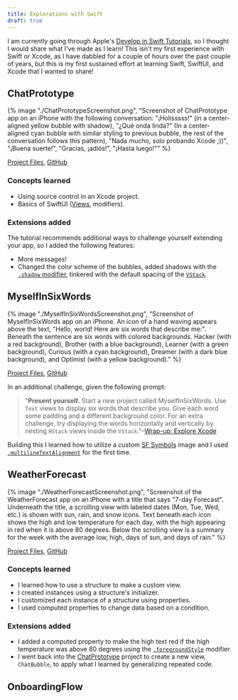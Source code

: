 ```yaml
---
title: Explorations with Swift
draft: true
---
```


I am currently going through Apple's [Develop in Swift Tutorials](https://developer.apple.com/tutorials/develop-in-swift), so I thought I would share what I've made as I learn! This isn't my first experience with Swift or Xcode, as I have dabbled for a couple of hours over the past couple of years, but this is my first sustained effort at learning Swift, SwiftUI, and Xcode that I wanted to share!

## ChatPrototype

{% image
    "./ChatPrototypeScreenshot.png",
    "Screenshot of ChatPrototype app on an iPhone with the following conversation: \"¡Holisssss!\" (in a center-aligned yellow bubble with shadow), \"¿Qué onda linda?\" (In a center-aligned cyan bubble with similar styling to previous bubble, the rest of the conversation follows this pattern), \"Nada mucho, solo probando Xcode ;))\", \"¡Buena suerte!\", \"Gracias, ¡adiós!\", \"¡Hasta luego!\""
%}

<a href="/static/ChatPrototype.zip" download>Project Files</a>,
[GitHub](https://github.com/thatrobotdev/ChatPrototype)

### Concepts learned

* Using source control in an Xcode project.
* Basics of SwiftUI ([Views](https://developer.apple.com/documentation/swiftui/view), modifiers).

### Extensions added

The tutorial recommends additional ways to challenge yourself extending your app, so I added the following features:

* More messages!
* Changed the color scheme of the bubbles, added shadows with the [`.shadow` modifier](https://developer.apple.com/documentation/swiftui/view/shadow(color:radius:x:y:)), tinkered with the default spacing of the [`VStack`](https://developer.apple.com/documentation/swiftui/vstack).

## MyselfInSixWords

{% image
    "./MyselfInSixWordsScreenshot.png",
    "Screenshot of MyselfInSixWords app on an iPhone. An icon of a hand waving appears above the text, \"Hello, world! Here are six words that describe me:\". Beneath the sentence are six words with colored backgrounds. Hacker (with a red background), Brother (with a blue background), Learner (with a green background), Curious (with a cyan background), Dreamer (with a dark blue background), and Optimist (with a yellow background)."
%}

<a href="/static/MyselfInSixWords.zip" download>Project Files</a>,
[GitHub](https://github.com/thatrobotdev/MyselfInSixWords)

In an additional challenge, given the following prompt:

> "**Present yourself.** Start a new project called MyselfInSixWords. Use `Text` views to display six words that describe you. Give each word some padding and a different background color. For an extra challenge, try displaying the words horizontally and vertically by nesting `HStack` views inside the `VStack`."–[Wrap-up: Explore Xcode](https://developer.apple.com/tutorials/develop-in-swift/explore-xcode-conclusion)

Building this I learned how to utilize a custom [SF Symbols](https://developer.apple.com/sf-symbols/) image and I used [`.multilineTextAlignment`](https://developer.apple.com/documentation/swiftui/view/multilinetextalignment(_:)) for the first time.

## WeatherForecast

{% image
    "./WeatherForecastScreenshot.png",
    "Screenshot of the WeatherForecast app on an iPhone with a title that says \"7-day Forecast\". Underneath the title, a scrolling view with labeled dates (Mon, Tue, Wed, etc.) is shown with sun, rain, and snow icons. Text beneath each icon shows the high and low temperature for each day, with the high appearing in red when it is above 80 degrees. Below the scrolling view is a summary for the week with the average low, high, days of sun, and days of rain."
%}

<a href="/static/WeatherForecast.zip" download>Project Files</a>,
[GitHub](https://github.com/thatrobotdev/WeatherForecast)

### Concepts learned

* I learned how to use a structure to make a custom view.
* I created instances using a structure's initializer.
* I customized each instance of a structure using properties.
* I used computed properties to change data based on a condition.

### Extensions added

* I added a computed property to make the high text red if the high temperature was above 80 degrees using the [`.foregroundStyle`](https://developer.apple.com/documentation/swiftui/text/foregroundstyle(_:)) modifier.
* I went back into the [ChatPrototype](#chatprototype) project to create a new view, `ChatBubble`, to apply what I learned by generalizing repeated code.

## OnboardingFlow
